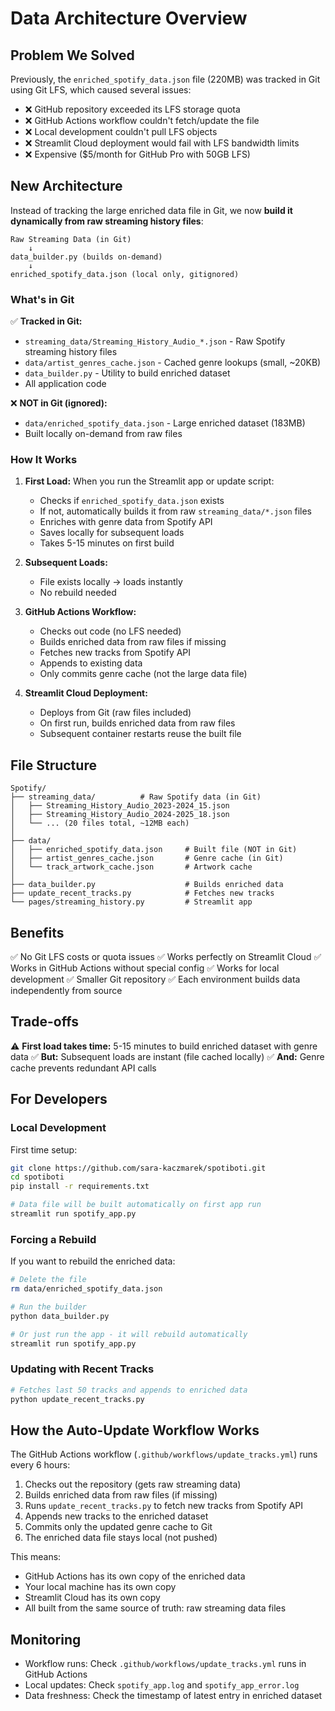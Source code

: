 # Data Architecture Overview

## Problem We Solved

Previously, the `enriched_spotify_data.json` file (220MB) was tracked in Git using Git LFS, which caused several issues:

- ❌ GitHub repository exceeded its LFS storage quota
- ❌ GitHub Actions workflow couldn't fetch/update the file
- ❌ Local development couldn't pull LFS objects
- ❌ Streamlit Cloud deployment would fail with LFS bandwidth limits
- ❌ Expensive ($5/month for GitHub Pro with 50GB LFS)

## New Architecture

Instead of tracking the large enriched data file in Git, we now **build it dynamically from raw streaming history files**:

```
Raw Streaming Data (in Git)
    ↓
data_builder.py (builds on-demand)
    ↓
enriched_spotify_data.json (local only, gitignored)
```

### What's in Git

✅ **Tracked in Git:**
- `streaming_data/Streaming_History_Audio_*.json` - Raw Spotify streaming history files
- `data/artist_genres_cache.json` - Cached genre lookups (small, ~20KB)
- `data_builder.py` - Utility to build enriched dataset
- All application code

❌ **NOT in Git (ignored):**
- `data/enriched_spotify_data.json` - Large enriched dataset (183MB)
- Built locally on-demand from raw files

### How It Works

1. **First Load:** When you run the Streamlit app or update script:
   - Checks if `enriched_spotify_data.json` exists
   - If not, automatically builds it from raw `streaming_data/*.json` files
   - Enriches with genre data from Spotify API
   - Saves locally for subsequent loads
   - Takes 5-15 minutes on first build

2. **Subsequent Loads:**
   - File exists locally → loads instantly
   - No rebuild needed

3. **GitHub Actions Workflow:**
   - Checks out code (no LFS needed)
   - Builds enriched data from raw files if missing
   - Fetches new tracks from Spotify API
   - Appends to existing data
   - Only commits genre cache (not the large data file)

4. **Streamlit Cloud Deployment:**
   - Deploys from Git (raw files included)
   - On first run, builds enriched data from raw files
   - Subsequent container restarts reuse the built file

## File Structure

```
Spotify/
├── streaming_data/          # Raw Spotify data (in Git)
│   ├── Streaming_History_Audio_2023-2024_15.json
│   ├── Streaming_History_Audio_2024-2025_18.json
│   └── ... (20 files total, ~12MB each)
│
├── data/
│   ├── enriched_spotify_data.json     # Built file (NOT in Git)
│   ├── artist_genres_cache.json       # Genre cache (in Git)
│   └── track_artwork_cache.json       # Artwork cache
│
├── data_builder.py                    # Builds enriched data
├── update_recent_tracks.py            # Fetches new tracks
└── pages/streaming_history.py         # Streamlit app
```

## Benefits

✅ No Git LFS costs or quota issues
✅ Works perfectly on Streamlit Cloud
✅ Works in GitHub Actions without special config
✅ Works for local development
✅ Smaller Git repository
✅ Each environment builds data independently from source

## Trade-offs

⚠️ **First load takes time:** 5-15 minutes to build enriched dataset with genre data
✅ **But:** Subsequent loads are instant (file cached locally)
✅ **And:** Genre cache prevents redundant API calls

## For Developers

### Local Development

First time setup:
```bash
git clone https://github.com/sara-kaczmarek/spotiboti.git
cd spotiboti
pip install -r requirements.txt

# Data file will be built automatically on first app run
streamlit run spotify_app.py
```

### Forcing a Rebuild

If you want to rebuild the enriched data:
```bash
# Delete the file
rm data/enriched_spotify_data.json

# Run the builder
python data_builder.py

# Or just run the app - it will rebuild automatically
streamlit run spotify_app.py
```

### Updating with Recent Tracks

```bash
# Fetches last 50 tracks and appends to enriched data
python update_recent_tracks.py
```

## How the Auto-Update Workflow Works

The GitHub Actions workflow (`.github/workflows/update_tracks.yml`) runs every 6 hours:

1. Checks out the repository (gets raw streaming data)
2. Builds enriched data from raw files (if missing)
3. Runs `update_recent_tracks.py` to fetch new tracks from Spotify API
4. Appends new tracks to the enriched dataset
5. Commits only the updated genre cache to Git
6. The enriched data file stays local (not pushed)

This means:
- GitHub Actions has its own copy of the enriched data
- Your local machine has its own copy
- Streamlit Cloud has its own copy
- All built from the same source of truth: raw streaming data files

## Monitoring

- Workflow runs: Check `.github/workflows/update_tracks.yml` runs in GitHub Actions
- Local updates: Check `spotify_app.log` and `spotify_app_error.log`
- Data freshness: Check the timestamp of latest entry in enriched dataset
